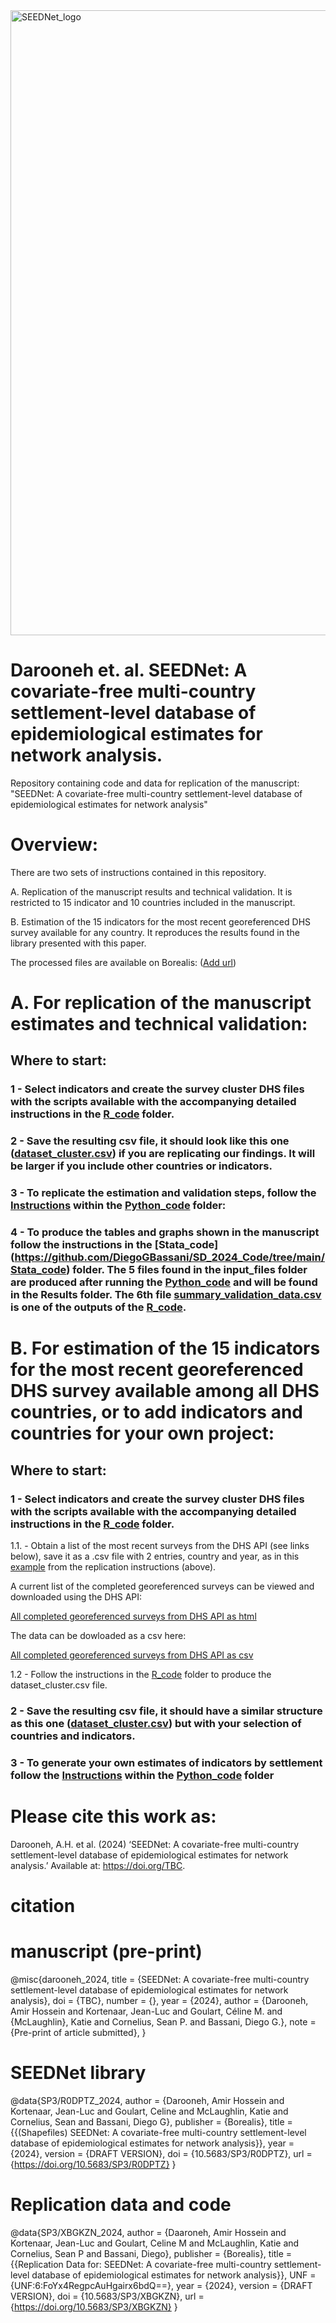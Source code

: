 
<img width="1000" alt="SEEDNet_logo" src="https://github.com/user-attachments/assets/8d54f199-5d06-41dc-83d8-0dedda5e8f8c">

# Darooneh et. al. SEEDNet: A covariate-free multi-country settlement-level database of epidemiological estimates for network analysis. 

Repository containing code and data for replication of the manuscript: "SEEDNet: A covariate-free multi-country settlement-level database of epidemiological estimates for network analysis"

# Overview:

There are two sets of instructions contained in this repository. 

A. Replication of the manuscript results and technical validation. It is restricted to 15 indicator and 10 countries included in the manuscript. 

B. Estimation of the 15 indicators for the most recent georeferenced DHS survey available for any country. It reproduces the results found in the library presented with this paper. 

The processed files are available on Borealis: ([Add url](https://borealisdata.ca/dataverse/SEEDNet))

# A. For replication of the manuscript estimates and technical validation:

## Where to start: 

### 1 - Select indicators and create the survey cluster DHS files with the scripts available with the accompanying detailed instructions in the [R_code](https://github.com/DiegoGBassani/SEEDNet/tree/main/R_code) folder.




### 2 - Save the resulting csv file, it should look like this one ([dataset_cluster.csv](https://github.com/DiegoGBassani/SEEDNet/tree/main/Python_code/Data/Globe/dataset_cluster.csv)) if you are replicating our findings. It will be larger if you include other countries or indicators.



### 3 - To replicate the estimation and validation steps, follow the [Instructions](https://github.com/DiegoGBassani/SEEDNet/blob/main/Python_code/ReadMe_SDManuscript.md) within the [Python_code](https://github.com/DiegoGBassani/SEEDNet/tree/main/Python_code) folder: 

### 4 - To produce the tables and graphs shown in the manuscript follow the instructions in the [Stata_code] (https://github.com/DiegoGBassani/SD_2024_Code/tree/main/Stata_code) folder. The 5 files found in the input_files folder are produced after running the [Python_code](https://github.com/DiegoGBassani/SEEDNet/tree/main/Python_code) and will be found in the Results folder. The 6th file [summary_validation_data.csv](https://github.com/DiegoGBassani/SEEDNet/blob/main/Stata_code/input_files/summary_validation_data.csv) is one of the outputs of the [R_code](https://github.com/DiegoGBassani/SEEDNet/tree/main/R_code).


# B. For estimation of the 15 indicators for the most recent georeferenced DHS survey available among all DHS countries, or to add indicators and countries for your own project:

## Where to start: 

### 1 - Select indicators and create the survey cluster DHS files with the scripts available with the accompanying detailed instructions in the [R_code](https://github.com/DiegoGBassani/SEEDNet/tree/main/R_code) folder.

1.1. - Obtain a list of the most recent surveys from the DHS API (see links below), save it as a .csv file with 2 entries, country and year, as in this [example](https://github.com/DiegoGBassani/SEEDNet/blob/main/Python_code/Data/Globe/list_of_countries.csv) from the replication instructions (above).

A current list of the completed georeferenced surveys can be viewed and downloaded using the DHS API: 

[All completed georeferenced surveys from DHS API as html](https://api.dhsprogram.com/rest/dhs/surveys?surveyCharacteristicIds=26&surveyStatus=completed&surveytype=DHS&f=html) 

The data can be dowloaded as a csv here:

[All completed georeferenced surveys from DHS API as csv](https://api.dhsprogram.com/rest/dhs/surveys?surveyCharacteristicIds=26&surveyStatus=completed&surveytype=DHS&f=csv)


1.2 - Follow the instructions in the [R_code](https://github.com/DiegoGBassani/SEEDNet/tree/main/R_code) folder to produce the dataset_cluster.csv file.
  

### 2 - Save the resulting csv file, it should have a similar structure as this one ([dataset_cluster.csv](https://github.com/DiegoGBassani/SEEDNet/tree/main/Python_code/Data/Globe/dataset_cluster.csv)) but with your selection of countries and indicators.


### 3 - To generate your own estimates of indicators by settlement follow the [Instructions](https://github.com/DiegoGBassani/SEEDNet/blob/main/Python_code/ReadMe_SDManuscript.md) within the [Python_code](https://github.com/DiegoGBassani/SEEDNet/tree/main/Python_code) folder



# Please cite this work as: 
Darooneh, A.H. et al. (2024) ‘SEEDNet: A covariate-free multi-country settlement-level database of epidemiological estimates for network analysis.’ Available at: https://doi.org/TBC.

# citation
# manuscript (pre-print)
@misc{darooneh_2024,
	title = {SEEDNet: A covariate-free multi-country settlement-level database of epidemiological estimates for network analysis},
	doi = {TBC},
	number = {},
  year = {2024},
	author = {Darooneh, Amir Hossein and Kortenaar, Jean-Luc and Goulart, Céline M. and {McLaughlin}, Katie and Cornelius, Sean P. and Bassani, Diego G.},
	note = {Pre-print of article submitted},
}

# SEEDNet library
@data{SP3/R0DPTZ_2024,
author = {Darooneh, Amir Hossein and Kortenaar, Jean-Luc and Goulart, Celine and McLaughlin, Katie and Cornelius, Sean and Bassani, Diego G},
publisher = {Borealis},
title = {{(Shapefiles) SEEDNet: A covariate-free multi-country settlement-level database of epidemiological estimates for network analysis}},
year = {2024},
version = {DRAFT VERSION},
doi = {10.5683/SP3/R0DPTZ},
url = {https://doi.org/10.5683/SP3/R0DPTZ}
}

# Replication data and code
@data{SP3/XBGKZN_2024,
author = {Daaroneh, Amir Hossein and Kortenaar, Jean-Luc and Goulart, Celine M and McLaughlin, Katie and Cornelius, Sean P and Bassani, Diego},
publisher = {Borealis},
title = {{Replication Data for: SEEDNet: A covariate-free multi-country settlement-level database of epidemiological estimates for network analysis}},
UNF = {UNF:6:FoYx4RegpcAuHgairx6bdQ==},
year = {2024},
version = {DRAFT VERSION},
doi = {10.5683/SP3/XBGKZN},
url = {https://doi.org/10.5683/SP3/XBGKZN}
}
